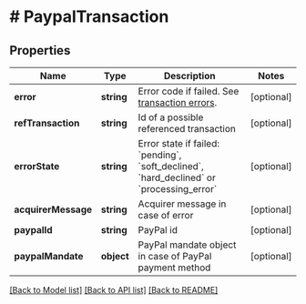 # # PaypalTransaction

## Properties

Name | Type | Description | Notes
------------ | ------------- | ------------- | -------------
**error** | **string** | Error code if failed. See [transaction errors](https://docs.frisbii.com/reference/transaction_errors). | [optional]
**refTransaction** | **string** | Id of a possible referenced transaction | [optional]
**errorState** | **string** | Error state if failed: &#x60;pending&#x60;, &#x60;soft_declined&#x60;, &#x60;hard_declined&#x60; or &#x60;processing_error&#x60; | [optional]
**acquirerMessage** | **string** | Acquirer message in case of error | [optional]
**paypalId** | **string** | PayPal id | [optional]
**paypalMandate** | **object** | PayPal mandate object in case of PayPal payment method | [optional]

[[Back to Model list]](../../README.md#models) [[Back to API list]](../../README.md#endpoints) [[Back to README]](../../README.md)
